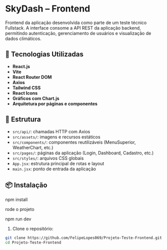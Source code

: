 # SkyDash – Frontend

Frontend da aplicação desenvolvida como parte de um teste técnico Fullstack. A interface consome a API REST da aplicação backend, permitindo autenticação, gerenciamento de usuários e visualização de dados climáticos.

## 🚀 Tecnologias Utilizadas

- **React.js**
- **Vite**
- **React Router DOM**
- **Axios**
- **Tailwind CSS**
- **React Icons**
- **Gráficos com Chart.js**
- **Arquitetura por páginas e componentes**

## 📁 Estrutura

- `src/api/`: chamadas HTTP com Axios
- `src/assets/`: imagens e recursos estáticos
- `src/components/`: componentes reutilizáveis (MenuSuperior, WeatherChart, etc.)
- `src/pages/`: páginas da aplicação (Login, Dashboard, Cadastro, etc.)
- `src/styles/`: arquivos CSS globais
- `App.jsx`: estrutura principal de rotas e layout
- `main.jsx`: ponto de entrada da aplicação

## 📦 Instalação
npm install

rode o projeto 

npm run dev


1. Clone o repositório:

```bash
git clone https://github.com/FelipeLopes069/Projeto-Teste-Frontend.git
cd Projeto-Teste-Frontend